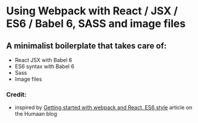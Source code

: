 # Using Webpack with React / JSX / ES6 / Babel 6, SASS and image files

## A minimalist boilerplate that takes care of:
- React JSX with Babel 6
- ES6 syntax with Babel 6
- Sass
- Image files

### Credit:
- inspired by [Getting started with webpack and React, ES6 style](http://humaan.com/getting-started-with-webpack-and-react-es6-style/) article on the Humaan blog
